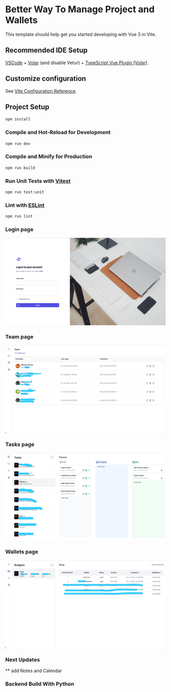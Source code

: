 # Better Way To Manage Project and Wallets

This template should help get you started developing with Vue 3 in Vite.

## Recommended IDE Setup

[VSCode](https://code.visualstudio.com/) + [Volar](https://marketplace.visualstudio.com/items?itemName=Vue.volar) (and disable Vetur) + [TypeScript Vue Plugin (Volar)](https://marketplace.visualstudio.com/items?itemName=Vue.vscode-typescript-vue-plugin).

## Customize configuration

See [Vite Configuration Reference](https://vitejs.dev/config/).

## Project Setup

```sh
npm install
```

### Compile and Hot-Reload for Development

```sh
npm run dev
```

### Compile and Minify for Production

```sh
npm run build
```

### Run Unit Tests with [Vitest](https://vitest.dev/)

```sh
npm run test:unit
```

### Lint with [ESLint](https://eslint.org/)

```sh
npm run lint
```

### Login page
[![API docs](/public/login.png)](https://github.com/fahmi015/PlannerFrontend/)


### Team page
[![API docs](/public/team.jpeg)](https://github.com/fahmi015/PlannerFrontend/)


### Tasks page
[![API docs](/public/tasks.jpeg)](https://github.com/fahmi015/PlannerFrontend/)


### Wallets page
[![API docs](/public/wallets.jpeg)](https://github.com/fahmi015/PlannerFrontend/)

### Next Updates
** add Notes and Calendar

### Backend Build With Python
[](https://github.com/fahmi015/planner)
